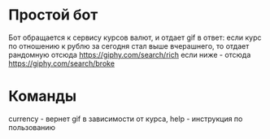 # Простой бот
  Бот обращается к сервису курсов валют, и отдает gif в ответ:
если курс по отношению к рублю за сегодня стал выше вчерашнего, то отдает рандомную отсюда https://giphy.com/search/rich
если ниже - отсюда https://giphy.com/search/broke
# Команды
  currency - вернет gif в зависимости от курса, help - инструкция по пользованию
